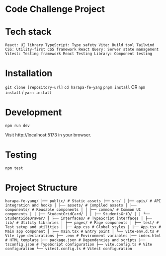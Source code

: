 # Code Challenge Project

# Tech stack

`React: UI library
TypeScript: Type safety
Vite: Build tool
Tailwind CSS: Utility-first CSS framework
React Query: Server state management
Vitest: Testing framework
React Testing Library: Component testing`

# Installation

`git clone [repository-url]`
`cd harapa-fe-yang`
`pnpm install`
OR
`npm install` / `yarn install`

# Development

`npm run dev`

Visit http://localhost:5173 in your browser.

# Testing

`npm test`

# Project Structure

`harapa-fe-yang/
├── public/ # Static assets
├── src/
│ ├── apis/ # API integration and hooks
│ ├── assets/ # Compiled assets
│ ├── components/ # Reusable components
│ │ ├── common/ # Common UI components
│ │ ├── StudentGridCard/
│ │ ├── StudentsGriD/
│ │ └── StudentSideDrawer/
│ ├── interfaces/ # TypeScript interfaces
│ ├── lib/ # Utility libraries
│ ├── pages/ # Page components
│ ├── test/ # Test setup and utilities
│ ├── App.css # Global styles
│ ├── App.tsx # Main app component
│ ├── main.tsx # Entry point
│ └── vite-env.d.ts # Vite type declarations
├── .env # Environment variables
├── index.html # HTML template
├── package.json # Dependencies and scripts
├── tsconfig.json # TypeScript configuration
├── vite.config.ts # Vite configuration
└── vitest.config.ts # Vitest configuration`

